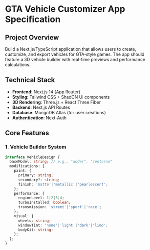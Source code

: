 # GTA Vehicle Customizer App Specification

## Project Overview

Build a Next.js/TypeScript application that allows users to create, customize, and export vehicles for GTA-style games. The app should feature a 3D vehicle builder with real-time previews and performance calculations.

## Technical Stack

- **Frontend**: Next.js 14 (App Router)
- **Styling**: Tailwind CSS + ShadCN UI components
- **3D Rendering**: Three.js + React Three Fiber
- **Backend**: Next.js API Routes
- **Database**: MongoDB Atlas (for user creations)
- **Authentication**: Next-Auth

## Core Features

### 1. Vehicle Builder System

```typescript
interface VehicleDesign {
  baseModel: string; // e.g., "adder", "zentorno"
  modifications: {
    paint: {
      primary: string;
      secondary?: string;
      finish: 'matte'|'metallic'|'pearlescent';
    };
    performance: {
      engineLevel: 1|2|3|4;
      turboInstalled: boolean;
      transmission: 'street'|'sport'|'race';
    };
    visual: {
      wheels: string;
      windowTint: 'none'|'light'|'dark'|'limo';
      bodyKit: string;
    };
  };
}
